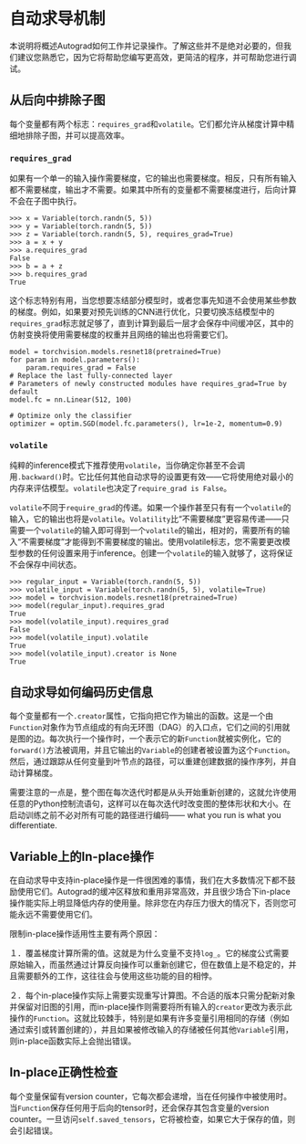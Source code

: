 # 自动求导机制

本说明将概述Autograd如何工作并记录操作。了解这些并不是绝对必要的，但我们建议您熟悉它，因为它将帮助您编写更高效，更简洁的程序，并可帮助您进行调试。

## 从后向中排除子图

每个变量都有两个标志：`requires_grad`和`volatile`。它们都允许从梯度计算中精细地排除子图，并可以提高效率。

### `requires_grad`

如果有一个单一的输入操作需要梯度，它的输出也需要梯度。相反，只有所有输入都不需要梯度，输出才不需要。如果其中所有的变量都不需要梯度进行，后向计算不会在子图中执行。

```
>>> x = Variable(torch.randn(5, 5))
>>> y = Variable(torch.randn(5, 5))
>>> z = Variable(torch.randn(5, 5), requires_grad=True)
>>> a = x + y
>>> a.requires_grad
False
>>> b = a + z
>>> b.requires_grad
True
```

这个标志特别有用，当您想要冻结部分模型时，或者您事先知道不会使用某些参数的梯度。例如，如果要对预先训练的CNN进行优化，只要切换冻结模型中的`requires_grad`标志就足够了，直到计算到最后一层才会保存中间缓冲区，其中的仿射变换将使用需要梯度的权重并且网络的输出也将需要它们。

```
model = torchvision.models.resnet18(pretrained=True)
for param in model.parameters():
    param.requires_grad = False
# Replace the last fully-connected layer
# Parameters of newly constructed modules have requires_grad=True by default
model.fc = nn.Linear(512, 100)

# Optimize only the classifier
optimizer = optim.SGD(model.fc.parameters(), lr=1e-2, momentum=0.9)
```

### `volatile`

纯粹的inference模式下推荐使用`volatile`，当你确定你甚至不会调用`.backward()`时。它比任何其他自动求导的设置更有效——它将使用绝对最小的内存来评估模型。`volatile`也决定了`require_grad is False`。

`volatile`不同于`require_grad`的传递。如果一个操作甚至只有有一个`volatile`的输入，它的输出也将是`volatile`。`Volatility`比“不需要梯度”更容易传递——只需要一个`volatile`的输入即可得到一个`volatile`的输出，相对的，需要所有的输入“不需要梯度”才能得到不需要梯度的输出。使用volatile标志，您不需要更改模型参数的任何设置来用于inference。创建一个`volatile`的输入就够了，这将保证不会保存中间状态。

```
>>> regular_input = Variable(torch.randn(5, 5))
>>> volatile_input = Variable(torch.randn(5, 5), volatile=True)
>>> model = torchvision.models.resnet18(pretrained=True)
>>> model(regular_input).requires_grad
True
>>> model(volatile_input).requires_grad
False
>>> model(volatile_input).volatile
True
>>> model(volatile_input).creator is None
True
```

## 自动求导如何编码历史信息

每个变量都有一个`.creator`属性，它指向把它作为输出的函数。这是一个由`Function`对象作为节点组成的有向无环图（DAG）的入口点，它们之间的引用就是图的边。每次执行一个操作时，一个表示它的新`Function`就被实例化，它的`forward()`方法被调用，并且它输出的`Variable`的创建者被设置为这个`Function`。然后，通过跟踪从任何变量到叶节点的路径，可以重建创建数据的操作序列，并自动计算梯度。

需要注意的一点是，整个图在每次迭代时都是从头开始重新创建的，这就允许使用任意的Python控制流语句，这样可以在每次迭代时改变图的整体形状和大小。在启动训练之前不必对所有可能的路径进行编码—— what you run is what you differentiate.

## Variable上的In-place操作

在自动求导中支持in-place操作是一件很困难的事情，我们在大多数情况下都不鼓励使用它们。Autograd的缓冲区释放和重用非常高效，并且很少场合下in-place操作能实际上明显降低内存的使用量。除非您在内存压力很大的情况下，否则您可能永远不需要使用它们。

限制in-place操作适用性主要有两个原因：

１．覆盖梯度计算所需的值。这就是为什么变量不支持`log_`。它的梯度公式需要原始输入，而虽然通过计算反向操作可以重新创建它，但在数值上是不稳定的，并且需要额外的工作，这往往会与使用这些功能的目的相悖。

２．每个in-place操作实际上需要实现重写计算图。不合适的版本只需分配新对象并保留对旧图的引用，而in-place操作则需要将所有输入的`creator`更改为表示此操作的`Function`。这就比较棘手，特别是如果有许多变量引用相同的存储（例如通过索引或转置创建的），并且如果被修改输入的存储被任何其他`Variable`引用，则in-place函数实际上会抛出错误。

## In-place正确性检查

每个变量保留有version counter，它每次都会递增，当在任何操作中被使用时。当`Function`保存任何用于后向的tensor时，还会保存其包含变量的version counter。一旦访问`self.saved_tensors`，它将被检查，如果它大于保存的值，则会引起错误。